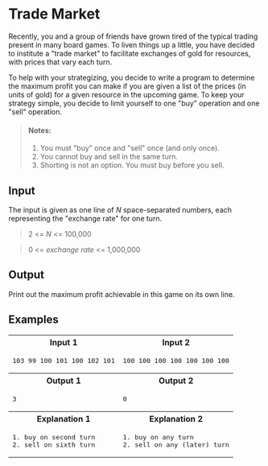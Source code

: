 # Trade Market

Recently, you and a group of friends have grown tired of the typical trading present in many board games. To liven things up a little, you have decided to institute a "trade market" to facilitate exchanges of gold for resources, with prices that vary each turn.

To help with your strategizing, you decide to write a program to determine the maximum profit you can make if you are given a list of the prices (in units of gold) for a given resource in the upcoming game. To keep your strategy simple, you decide to limit yourself to one "buy" operation and one "sell" operation.

> #### Notes:
>
> 1. You must "buy" once and "sell" once (and only once).
> 1. You cannot buy and sell in the same turn.
> 1. Shorting is not an option. You must buy before you sell.

## Input

The input is given as one line of  _N_ space-separated numbers, each representing the "exchange rate" for one turn.

> 2 <= _N_ <= 100,000

> 0 <= _exchange rate_ <= 1,000,000

## Output

Print out the maximum profit achievable in this game on its own line.

## Examples

<table>
    <tr>
        <th>Input 1</th>
        <th>Input 2</th>
    </tr>
    <tr>
        <td>
            <pre>103 99 100 101 100 102 101</pre>
        </td>
        <td>
            <pre>100 100 100 100 100 100 100</pre>
        </td>
    </tr>
    <tr>
        <th>Output 1</th>
        <th>Output 2</th>
    </tr>
    <tr>
        <td>
            <pre>3</pre>
        </td>
        <td>
            <pre>0</pre>
        </td>
    </tr>
    <tr>
        <th>Explanation 1</th>
        <th>Explanation 2</th>
    </tr>
    <tr>
        <td>
            <pre>1. buy on second turn
2. sell on sixth turn</pre>
        </td>
        <td>
            <pre>1. buy on any turn
2. sell on any (later) turn</pre>
        </td>
    </tr>
</table>